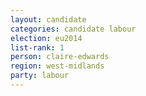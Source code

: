 ```yaml
---
layout: candidate
categories: candidate labour
election: eu2014
list-rank: 1
person: claire-edwards
region: west-midlands
party: labour
---
```

